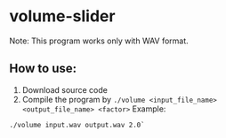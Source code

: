 # volume-slider

Note: This program works only with WAV format.

## How to use:
 1. Download source code
 2. Compile the program by `./volume <input_file_name> <output_file_name> <factor>`
 Example:
   ```
   ./volume input.wav output.wav 2.0`
   ```
